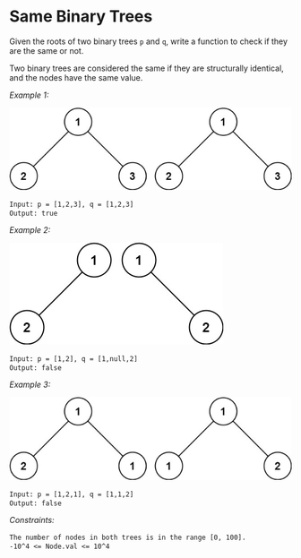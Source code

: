 # Same Binary Trees

Given the roots of two binary trees `p` and `q`, write a function to check if they are the same or not.

Two binary trees are considered the same if they are structurally identical, and the nodes have the same value.

*Example 1:*

![Example 1](examples/example1.jpg)

    Input: p = [1,2,3], q = [1,2,3]
    Output: true

*Example 2:*

![Example 2](examples/example2.jpg)

    Input: p = [1,2], q = [1,null,2]
    Output: false

*Example 3:*

![Example 3](examples/example3.jpg)

    Input: p = [1,2,1], q = [1,1,2]
    Output: false

*Constraints:*

    The number of nodes in both trees is in the range [0, 100].
    -10^4 <= Node.val <= 10^4

